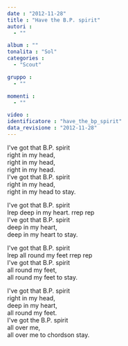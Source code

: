 ```yaml
---
date : "2012-11-28"
title : "Have the B.P. spirit"
autori : 
  - ""

album : ""
tonalita : "Sol"
categories : 
  - "Scout"

gruppo : 
  - ""

momenti : 
  - ""

video : 
identificatore : "have_the_bp_spirit"
data_revisione : "2012-11-28"
---
```

  
  
I've got that B.P. spirit  
right in my head,  
right in my head,  
right in my head.  
I've got that B.P. spirit  
right in my head,  
right in my head to stay.  
  
  
  
I've got that B.P. spirit  
lrep deep in my heart. rrep rep  
I've got that B.P. spirit  
deep in my heart,  
deep in my heart to stay.  
  
  
I've got that B.P. spirit  
lrep all round my feet rrep rep  
I've got that B.P. spirit  
all round my feet,  
all round my feet to stay.  
  
  
I've got that B.P. spirit  
right in my head,  
deep in my heart,  
all round my feet.  
I've got the B.P. spirit  
all over me,  
all over me to chordson stay.  
  
